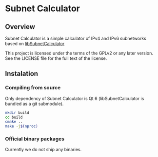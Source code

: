 # Subnet Calculator

## Overview
Subnet Calculator is a simple calculator of IPv4 and IPv6 subnetworks based on [libSubnetCalculator](https://github.com/loliting/libSubnetCalculator)

This project is licensed under the terms of the GPLv2 or any later version. See the LICENSE file for the full text of the license.

## Instalation

### Compiling from source
Only dependency of Subnet Calculator is Qt 6 (libSubnetCalculator is bundled as a git submodule).

```bash
mkdir build
cd build
cmake ..
make -j$(nproc)
```

### Official binary packages
Currently we do not ship any binaries.